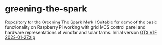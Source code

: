 # greening-the-spark
Repository for the Greening The Spark Mark I
Suitable for demo of the basic functionality on Raspberry Pi working with grid MCS control panel and hardware representations of windfar and solar farms.
Initial version [GTS V1F 2022-01-27.zip](https://github.com/CarlAGNicholson/greening-the-spark/files/8332481/GTS.V1F.2022-01-27.zip)
